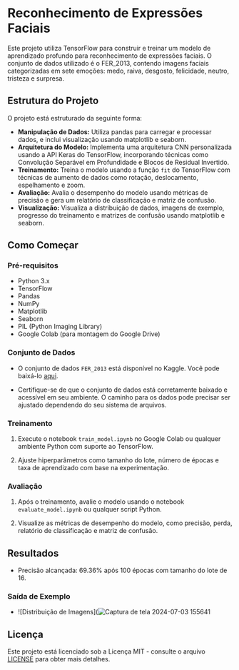 # Reconhecimento de Expressões Faciais
Este projeto utiliza TensorFlow para construir e treinar um modelo de aprendizado profundo para reconhecimento de expressões faciais. O conjunto de dados utilizado é o FER_2013, contendo imagens faciais categorizadas em sete emoções: medo, raiva, desgosto, felicidade, neutro, tristeza e surpresa.

## Estrutura do Projeto

O projeto está estruturado da seguinte forma:

- **Manipulação de Dados:** Utiliza pandas para carregar e processar dados, e inclui visualização usando matplotlib e seaborn.
- **Arquitetura do Modelo:** Implementa uma arquitetura CNN personalizada usando a API Keras do TensorFlow, incorporando técnicas como Convolução Separável em Profundidade e Blocos de Residual Invertido.
- **Treinamento:** Treina o modelo usando a função `fit` do TensorFlow com técnicas de aumento de dados como rotação, deslocamento, espelhamento e zoom.
- **Avaliação:** Avalia o desempenho do modelo usando métricas de precisão e gera um relatório de classificação e matriz de confusão.
- **Visualização:** Visualiza a distribuição de dados, imagens de exemplo, progresso do treinamento e matrizes de confusão usando matplotlib e seaborn.

## Como Começar

### Pré-requisitos

- Python 3.x
- TensorFlow
- Pandas
- NumPy
- Matplotlib
- Seaborn
- PIL (Python Imaging Library)
- Google Colab (para montagem do Google Drive)


### Conjunto de Dados

- O conjunto de dados `FER_2013` está disponível no Kaggle. Você pode baixá-lo [aqui](https://www.kaggle.com/datasets/msambare/fer2013).

- Certifique-se de que o conjunto de dados está corretamente baixado e acessível em seu ambiente. O caminho para os dados pode precisar ser ajustado dependendo do seu sistema de arquivos.

### Treinamento

1. Execute o notebook `train_model.ipynb` no Google Colab ou qualquer ambiente Python com suporte ao TensorFlow.

2. Ajuste hiperparâmetros como tamanho do lote, número de épocas e taxa de aprendizado com base na experimentação.

### Avaliação

1. Após o treinamento, avalie o modelo usando o notebook `evaluate_model.ipynb` ou qualquer script Python.

2. Visualize as métricas de desempenho do modelo, como precisão, perda, relatório de classificação e matriz de confusão.

## Resultados

- Precisão alcançada: 69.36% após 100 épocas com tamanho do lote de 16.

### Saída de Exemplo

- ![Distribuição de Imagens](![Captura de tela 2024-07-03 155641](https://github.com/Thiago1alberto/Reconhecimento-de-emocoes-faciais/assets/71457360/067a2523-7ccd-48f8-bde8-ca709606c8b9)


## Licença

Este projeto está licenciado sob a Licença MIT - consulte o arquivo [LICENSE](LICENSE) para obter mais detalhes.
